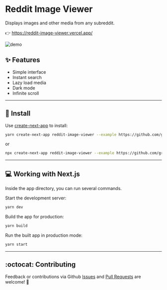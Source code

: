 # Reddit Image Viewer

Displays images and other media from any subreddit. 

👉 https://reddit-image-viewer.vercel.app/

![demo](https://dl.dropbox.com/s/gw45g45cllhwo6y/Kapture%202020-06-19%20at%2013.20.38.gif?dl=0)

## ✨ Features

- Simple interface
- Instant search
- Lazy load media
- Dark mode
- Infinite scroll

---

## 🚀 Install

Use [create-next-app](https://www.npmjs.com/package/create-next-app) to install:

```bash
yarn create-next-app reddit-image-viewer --example https://github.com/gregrickaby/reddit-image-viewer
```
or
```bash
npx create-next-app reddit-image-viewer --example https://github.com/gregrickaby/reddit-image-viewer
```

---

## 💻 Working with Next.js

Inside the app directory, you can run several commands.

Start the development server:

```bash
yarn dev
```

Build the app for production:

```bash
yarn build
```

Run the built app in production mode:

```bash
yarn start
```

---

## :octocat: Contributing

Feedback or contributions via Github [Issues](https://github.com/gregrickaby/reddit-image-viewer/issues) and [Pull Requests](https://github.com/gregrickaby/reddit-image-viewer/pulls) are welcome! 🍻
